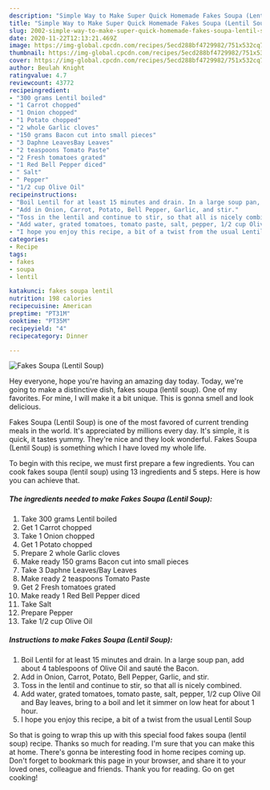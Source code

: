```yaml
---
description: "Simple Way to Make Super Quick Homemade Fakes Soupa (Lentil Soup)"
title: "Simple Way to Make Super Quick Homemade Fakes Soupa (Lentil Soup)"
slug: 2002-simple-way-to-make-super-quick-homemade-fakes-soupa-lentil-soup
date: 2020-11-22T12:13:21.469Z
image: https://img-global.cpcdn.com/recipes/5ecd288bf4729982/751x532cq70/fakes-soupa-lentil-soup-recipe-main-photo.jpg
thumbnail: https://img-global.cpcdn.com/recipes/5ecd288bf4729982/751x532cq70/fakes-soupa-lentil-soup-recipe-main-photo.jpg
cover: https://img-global.cpcdn.com/recipes/5ecd288bf4729982/751x532cq70/fakes-soupa-lentil-soup-recipe-main-photo.jpg
author: Beulah Knight
ratingvalue: 4.7
reviewcount: 43772
recipeingredient:
- "300 grams Lentil boiled"
- "1 Carrot chopped"
- "1 Onion chopped"
- "1 Potato chopped"
- "2 whole Garlic cloves"
- "150 grams Bacon cut into small pieces"
- "3 Daphne LeavesBay Leaves"
- "2 teaspoons Tomato Paste"
- "2 Fresh tomatoes grated"
- "1 Red Bell Pepper diced"
- " Salt"
- " Pepper"
- "1/2 cup Olive Oil"
recipeinstructions:
- "Boil Lentil for at least 15 minutes and drain. In a large soup pan, add about 4 tablespoons of Olive Oil and sauté the Bacon."
- "Add in Onion, Carrot, Potato, Bell Pepper, Garlic, and stir."
- "Toss in the lentil and continue to stir, so that all is nicely combined."
- "Add water, grated tomatoes, tomato paste, salt, pepper, 1/2 cup Olive Oil and Bay leaves, bring to a boil and let it simmer on low heat for about 1 hour."
- "I hope you enjoy this recipe, a bit of a twist from the usual Lentil Soup"
categories:
- Recipe
tags:
- fakes
- soupa
- lentil

katakunci: fakes soupa lentil 
nutrition: 198 calories
recipecuisine: American
preptime: "PT31M"
cooktime: "PT35M"
recipeyield: "4"
recipecategory: Dinner

---
```



![Fakes Soupa (Lentil Soup)](https://img-global.cpcdn.com/recipes/5ecd288bf4729982/751x532cq70/fakes-soupa-lentil-soup-recipe-main-photo.jpg)

Hey everyone, hope you're having an amazing day today. Today, we're going to make a distinctive dish, fakes soupa (lentil soup). One of my favorites. For mine, I will make it a bit unique. This is gonna smell and look delicious.



Fakes Soupa (Lentil Soup) is one of the most favored of current trending meals in the world. It's appreciated by millions every day. It's simple, it is quick, it tastes yummy. They're nice and they look wonderful. Fakes Soupa (Lentil Soup) is something which I have loved my whole life.


To begin with this recipe, we must first prepare a few ingredients. You can cook fakes soupa (lentil soup) using 13 ingredients and 5 steps. Here is how you can achieve that.

<!--inarticleads1-->

##### The ingredients needed to make Fakes Soupa (Lentil Soup):

1. Take 300 grams Lentil boiled
1. Get 1 Carrot chopped
1. Take 1 Onion chopped
1. Get 1 Potato chopped
1. Prepare 2 whole Garlic cloves
1. Make ready 150 grams Bacon cut into small pieces
1. Take 3 Daphne Leaves/Bay Leaves
1. Make ready 2 teaspoons Tomato Paste
1. Get 2 Fresh tomatoes grated
1. Make ready 1 Red Bell Pepper diced
1. Take  Salt
1. Prepare  Pepper
1. Take 1/2 cup Olive Oil




<!--inarticleads2-->

##### Instructions to make Fakes Soupa (Lentil Soup):

1. Boil Lentil for at least 15 minutes and drain. In a large soup pan, add about 4 tablespoons of Olive Oil and sauté the Bacon.
1. Add in Onion, Carrot, Potato, Bell Pepper, Garlic, and stir.
1. Toss in the lentil and continue to stir, so that all is nicely combined.
1. Add water, grated tomatoes, tomato paste, salt, pepper, 1/2 cup Olive Oil and Bay leaves, bring to a boil and let it simmer on low heat for about 1 hour.
1. I hope you enjoy this recipe, a bit of a twist from the usual Lentil Soup




So that is going to wrap this up with this special food fakes soupa (lentil soup) recipe. Thanks so much for reading. I'm sure that you can make this at home. There's gonna be interesting food in home recipes coming up. Don't forget to bookmark this page in your browser, and share it to your loved ones, colleague and friends. Thank you for reading. Go on get cooking!
